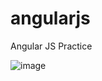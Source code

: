 # angularjs
Angular JS Practice 

![image](https://user-images.githubusercontent.com/32435352/56472321-f39bf880-642a-11e9-8193-22efcd043e23.png)
